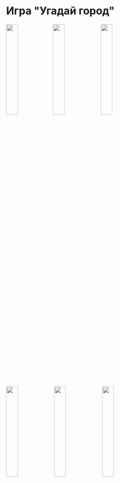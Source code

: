 # Игра "Угадай город"

<img src="https://user-images.githubusercontent.com/80065515/149617491-6a145532-8790-4f53-b8d1-f95b416b7d75.png" width="25%" height="25%"><img src="https://user-images.githubusercontent.com/80065515/149617800-538a07fb-3118-45f3-8f27-722e8f56e301.png" width="25%" height="25%"> <img src="https://user-images.githubusercontent.com/80065515/149617803-fa8a63f0-2e95-465f-a716-1c7c8fc3afe0.png" width="25%" height="25%"> <img src="https://user-images.githubusercontent.com/80065515/149617804-bea3787e-6e7c-41a6-80e1-295d24eafd53.png" width="25%" height="25%"> <img src="https://user-images.githubusercontent.com/80065515/149617811-14058d34-1398-476f-8f39-f8a6b2b8e000.png" width="25%" height="25%"> <img src="https://user-images.githubusercontent.com/80065515/149617815-6edc1b30-3055-41d6-854f-35d19c781a45.png" width="25%" height="25%">
